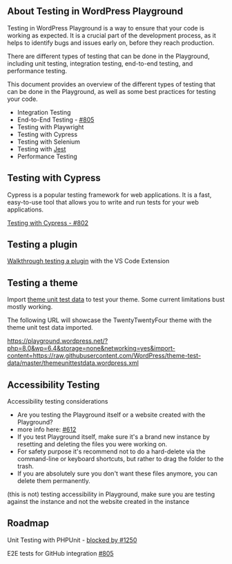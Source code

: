 ## About Testing in WordPress Playground
Testing in WordPress Playground is a way to ensure that your code is working as expected. It is a crucial part of the development process, as it helps to identify bugs and issues early on, before they reach production. 

There are different types of testing that can be done in the Playground, including unit testing, integration testing, end-to-end testing, and performance testing. 

This document provides an overview of the different types of testing that can be done in the Playground, as well as some best practices for testing your code. 
-  Integration Testing
-  End-to-End Testing - [#805](https://github.com/WordPress/wordpress-playground/issues/805)
-  Testing with Playwright
-  Testing with Cypress
-  Testing with Selenium
-  Testing with [Jest](./testing-with-jest.md)
-  Performance Testing

## Testing with Cypress
Cypress is a popular testing framework for web applications. It is a fast, easy-to-use tool that allows you to write and run tests for your web applications.

[Testing with Cypress - #802](https://github.com/WordPress/wordpress-playground/pull/802) 

## Testing a plugin
[Walkthrough testing a plugin](./testing-a-plugin.md) with the VS Code Extension

## Testing a theme
Import [theme unit test data](./import-theme-unit-test-data.md) to test your theme. Some current limitations bust mostly working.

The following URL will showcase the TwentyTwentyFour theme with the theme unit test data imported.

https://playground.wordpress.net/?php=8.0&wp=6.4&storage=none&networking=yes&import-content=https://raw.githubusercontent.com/WordPress/theme-test-data/master/themeunittestdata.wordpress.xml



## Accessibility Testing
Accessibility testing considerations
- Are you testing the Playground itself or a website created with the Playground?
- more info here: [#612](https://github.com/WordPress/wordpress-playground/issues/612)
- If you test Playground itself, make sure it's a brand new instance by resetting and deleting the files you were working on.
- For safety purpose it's recommend not to do a hard-delete via the command-line or keyboard shortcuts, but rather to drag the folder to the trash. 
- If you are absolutely sure you don't want these files anymore, you can delete them permanently.

 (this is not) testing accessibility in Playground, make sure you are testing against the instance and not the website created in the instance

## Roadmap
Unit Testing with PHPUnit - [blocked by #1250](https://github.com/WordPress/wordpress-playground/pull/1250)

E2E tests for GitHub integration [#805](https://github.com/WordPress/wordpress-playground/issues/805)
